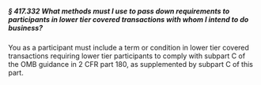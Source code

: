 ##### § 417.332 What methods must I use to pass down requirements to participants in lower tier covered transactions with whom I intend to do business? #####

You as a participant must include a term or condition in lower tier covered transactions requiring lower tier participants to comply with subpart C of the OMB guidance in 2 CFR part 180, as supplemented by subpart C of this part.